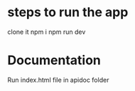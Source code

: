 # steps to run the app
clone it
npm i
npm run dev

# Documentation 
Run index.html file in apidoc folder